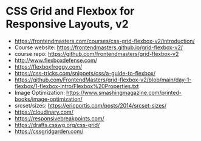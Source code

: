# CSS Grid and Flexbox for Responsive Layouts, v2

* <https://frontendmasters.com/courses/css-grid-flexbox-v2/introduction/>
* Course website: <https://frontendmasters.github.io/grid-flexbox-v2/>
* course repo: <https://github.com/frontendmasters/grid-flexbox-v2>
* <http://www.flexboxdefense.com/>
* <https://flexboxfroggy.com/>
* <https://css-tricks.com/snippets/css/a-guide-to-flexbox/>
* <https://github.com/FrontendMasters/grid-flexbox-v2/blob/main/day-1-flexbox/1-flexbox-intro/Flexbox%20Properties.txt>
* Image Optimization: <https://www.smashingmagazine.com/printed-books/image-optimization/>
* srcset/sizes: <https://ericportis.com/posts/2014/srcset-sizes/>
* <https://cloudinary.com/>
* <https://responsivebreakpoints.com/>
* <https://drafts.csswg.org/css-grid/>
* <https://cssgridgarden.com/>